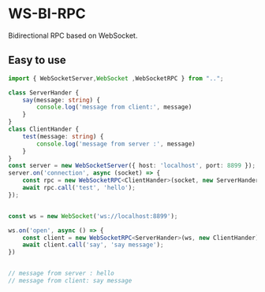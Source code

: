 <!--
 Copyright (c) 2022 System233
 
 This software is released under the MIT License.
 https://opensource.org/licenses/MIT
-->

# WS-BI-RPC

Bidirectional RPC based on WebSocket.

## Easy to use
```ts
import { WebSocketServer,WebSocket ,WebSocketRPC } from "..";

class ServerHander {
    say(message: string) {
        console.log('message from client:', message)
    }
}
class ClientHander {
    test(message: string) {
        console.log('message from server :', message)
    }
}
const server = new WebSocketServer({ host: 'localhost', port: 8899 });
server.on('connection', async (socket) => {
    const rpc = new WebSocketRPC<ClientHander>(socket, new ServerHander);
    await rpc.call('test', 'hello');
});


const ws = new WebSocket('ws://localhost:8899');

ws.on('open', async () => {
    const client = new WebSocketRPC<ServerHander>(ws, new ClientHander);
    await client.call('say', 'say message');
})


// message from server : hello
// message from client: say message

```
